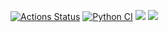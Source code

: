 [![Actions Status](https://github.com/illata1998/python-project-50/actions/workflows/hexlet-check.yml/badge.svg)](https://github.com/illata1998/python-project-50/actions) [![Python CI](https://github.com/illata1998/python-project-50/actions/workflows/pyci.yml/badge.svg)](https://github.com/illata1998/python-project-50/actions/workflows/pyci.yml) <a href="https://codeclimate.com/github/illata1998/python-project-50/maintainability"><img src="https://api.codeclimate.com/v1/badges/841642d2ab5606d50523/maintainability" /></a> <a href="https://codeclimate.com/github/illata1998/python-project-50/test_coverage"><img src="https://api.codeclimate.com/v1/badges/841642d2ab5606d50523/test_coverage" /></a>
